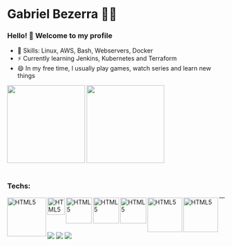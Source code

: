 # Gabriel Bezerra :man_technologist:

### Hello! 👋 Welcome to my profile

 - 📌 Skills: Linux, AWS, Bash, Webservers, Docker 
 - ⚡ Currently learning Jenkins, Kubernetes and Terraform
 - 😄 In my free time, I usually play games, watch series and learn new things

<div>
<img height="180em" src="https://github-readme-stats.vercel.app/api?username=gabbezerra&show_icons=true&theme=dark"/>
<img height="180em" src="https://github-readme-stats.vercel.app/api/top-langs/?username=gabbezerra&layout=compact&langs_count=16&theme=dark" />
<div>

 <div style="display: inline_block"><br>
    <h3>Techs:</h3>
    <img align="left" alt="HTML5" width="90px" src="https://thiagoalexandria.com.br/assets/img/nginx-logo.png">
    <img align="left" alt="HTML5" width="40px" src="https://thiagoalexandria.com.br/assets/img/apache-logo.png">
    <img align="left" alt="HTML5" width="60px" src="https://thiagoalexandria.com.br/assets/img/bash-logo.png">
    <img align="left" alt="HTML5" width="60px" src="https://thiagoalexandria.com.br/assets/img/terraform-logo.png">
    <img align="left" alt="HTML5" width="60px" src="https://thiagoalexandria.com.br/assets/img/docker-logo.png">
    <img align="left" alt="HTML5" width="80px" src="https://thiagoalexandria.com.br/assets/img/jenkins-logo.png">
    <img align="left" alt="HTML5" width="80px" src="https://www.logo.wine/a/logo/Kubernetes/Kubernetes-Logo.wine.svg">
</div>

---

<div> 
  <a href="https://instagram.com/gabbezerra" target="_blank"><img src="https://img.shields.io/badge/-Instagram-%23E4405F?style=for-the-badge&logo=instagram&logoColor=white" target="_blank"></a>
  <a href = "mailto: gabrielbl258@gmail.com"><img src="https://img.shields.io/badge/-Gmail-%23333?style=for-the-badge&logo=gmail&logoColor=white" target="_blank"></a>
  <a href="https://www.linkedin.com/in/gabriel-bezerra-19744479" target="_blank"><img src="https://img.shields.io/badge/-LinkedIn-%230077B5?style=for-the-badge&logo=linkedin&logoColor=white" target="_blank"></a> 
</div>